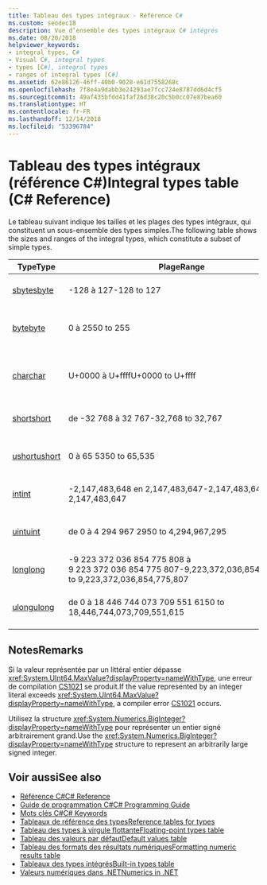 ```yaml
---
title: Tableau des types intégraux - Référence C#
ms.custom: seodec18
description: Vue d’ensemble des types intégraux C# intégrés
ms.date: 08/20/2018
helpviewer_keywords:
- integral types, C#
- Visual C#, integral types
- types [C#], integral types
- ranges of integral types [C#]
ms.assetid: 62e86126-46ff-40b0-9028-e61d7558268c
ms.openlocfilehash: 7f8e4a9dabb3e24293ae7fcc724e8787dd6d4cf5
ms.sourcegitcommit: 49af435bfdd41faf26d38c20c5b0cc07e87bea60
ms.translationtype: HT
ms.contentlocale: fr-FR
ms.lasthandoff: 12/14/2018
ms.locfileid: "53396784"
---
```

# <a name="integral-types-table-c-reference"></a><span data-ttu-id="a5089-103">Tableau des types intégraux (référence C#)</span><span class="sxs-lookup"><span data-stu-id="a5089-103">Integral types table (C# Reference)</span></span>

<span data-ttu-id="a5089-104">Le tableau suivant indique les tailles et les plages des types intégraux, qui constituent un sous-ensemble des types simples.</span><span class="sxs-lookup"><span data-stu-id="a5089-104">The following table shows the sizes and ranges of the integral types, which constitute a subset of simple types.</span></span>  
  
|<span data-ttu-id="a5089-105">Type</span><span class="sxs-lookup"><span data-stu-id="a5089-105">Type</span></span>|<span data-ttu-id="a5089-106">Plage</span><span class="sxs-lookup"><span data-stu-id="a5089-106">Range</span></span>|<span data-ttu-id="a5089-107">Size</span><span class="sxs-lookup"><span data-stu-id="a5089-107">Size</span></span>|  
|----------|-----------|----------|  
|[<span data-ttu-id="a5089-108">sbyte</span><span class="sxs-lookup"><span data-stu-id="a5089-108">sbyte</span></span>](sbyte.md)|<span data-ttu-id="a5089-109">-128 à 127</span><span class="sxs-lookup"><span data-stu-id="a5089-109">-128 to 127</span></span>|<span data-ttu-id="a5089-110">Entier 8 bits signé</span><span class="sxs-lookup"><span data-stu-id="a5089-110">Signed 8-bit integer</span></span>|  
|[<span data-ttu-id="a5089-111">byte</span><span class="sxs-lookup"><span data-stu-id="a5089-111">byte</span></span>](byte.md)|<span data-ttu-id="a5089-112">0 à 255</span><span class="sxs-lookup"><span data-stu-id="a5089-112">0 to 255</span></span>|<span data-ttu-id="a5089-113">Entier 8 bits non signé</span><span class="sxs-lookup"><span data-stu-id="a5089-113">Unsigned 8-bit integer</span></span>|  
|[<span data-ttu-id="a5089-114">char</span><span class="sxs-lookup"><span data-stu-id="a5089-114">char</span></span>](char.md)|<span data-ttu-id="a5089-115">U+0000 à U+ffff</span><span class="sxs-lookup"><span data-stu-id="a5089-115">U+0000 to U+ffff</span></span>|<span data-ttu-id="a5089-116">Caractère Unicode 16 bits</span><span class="sxs-lookup"><span data-stu-id="a5089-116">Unicode 16-bit character</span></span>|  
|[<span data-ttu-id="a5089-117">short</span><span class="sxs-lookup"><span data-stu-id="a5089-117">short</span></span>](short.md)|<span data-ttu-id="a5089-118">de -32 768 à 32 767</span><span class="sxs-lookup"><span data-stu-id="a5089-118">-32,768 to 32,767</span></span>|<span data-ttu-id="a5089-119">Entier 16 bits signé</span><span class="sxs-lookup"><span data-stu-id="a5089-119">Signed 16-bit integer</span></span>|  
|[<span data-ttu-id="a5089-120">ushort</span><span class="sxs-lookup"><span data-stu-id="a5089-120">ushort</span></span>](ushort.md)|<span data-ttu-id="a5089-121">0 à 65 535</span><span class="sxs-lookup"><span data-stu-id="a5089-121">0 to 65,535</span></span>|<span data-ttu-id="a5089-122">Entier 16 bits non signé</span><span class="sxs-lookup"><span data-stu-id="a5089-122">Unsigned 16-bit integer</span></span>|  
|[<span data-ttu-id="a5089-123">int</span><span class="sxs-lookup"><span data-stu-id="a5089-123">int</span></span>](int.md)|<span data-ttu-id="a5089-124">-2,147,483,648 en 2,147,483,647</span><span class="sxs-lookup"><span data-stu-id="a5089-124">-2,147,483,648 to 2,147,483,647</span></span>|<span data-ttu-id="a5089-125">Entier 32 bits signé</span><span class="sxs-lookup"><span data-stu-id="a5089-125">Signed 32-bit integer</span></span>|  
|[<span data-ttu-id="a5089-126">uint</span><span class="sxs-lookup"><span data-stu-id="a5089-126">uint</span></span>](uint.md)|<span data-ttu-id="a5089-127">de 0 à 4 294 967 295</span><span class="sxs-lookup"><span data-stu-id="a5089-127">0 to 4,294,967,295</span></span>|<span data-ttu-id="a5089-128">Entier 32 bits non signé</span><span class="sxs-lookup"><span data-stu-id="a5089-128">Unsigned 32-bit integer</span></span>|  
|[<span data-ttu-id="a5089-129">long</span><span class="sxs-lookup"><span data-stu-id="a5089-129">long</span></span>](long.md)|<span data-ttu-id="a5089-130">-9 223 372 036 854 775 808 à 9 223 372 036 854 775 807</span><span class="sxs-lookup"><span data-stu-id="a5089-130">-9,223,372,036,854,775,808 to 9,223,372,036,854,775,807</span></span>|<span data-ttu-id="a5089-131">Entier 64 bits signé</span><span class="sxs-lookup"><span data-stu-id="a5089-131">Signed 64-bit integer</span></span>|  
|[<span data-ttu-id="a5089-132">ulong</span><span class="sxs-lookup"><span data-stu-id="a5089-132">ulong</span></span>](ulong.md)|<span data-ttu-id="a5089-133">de 0 à 18 446 744 073 709 551 615</span><span class="sxs-lookup"><span data-stu-id="a5089-133">0 to 18,446,744,073,709,551,615</span></span>|<span data-ttu-id="a5089-134">Entier 64 bits non signé</span><span class="sxs-lookup"><span data-stu-id="a5089-134">Unsigned 64-bit integer</span></span>|  

## <a name="remarks"></a><span data-ttu-id="a5089-135">Notes</span><span class="sxs-lookup"><span data-stu-id="a5089-135">Remarks</span></span>
  
<span data-ttu-id="a5089-136">Si la valeur représentée par un littéral entier dépasse <xref:System.UInt64.MaxValue?displayProperty=nameWithType>, une erreur de compilation [CS1021](../../misc/cs1021.md) se produit.</span><span class="sxs-lookup"><span data-stu-id="a5089-136">If the value represented by an integer literal exceeds <xref:System.UInt64.MaxValue?displayProperty=nameWithType>, a compiler error [CS1021](../../misc/cs1021.md) occurs.</span></span>

<span data-ttu-id="a5089-137">Utilisez la structure <xref:System.Numerics.BigInteger?displayProperty=nameWithType> pour représenter un entier signé arbitrairement grand.</span><span class="sxs-lookup"><span data-stu-id="a5089-137">Use the <xref:System.Numerics.BigInteger?displayProperty=nameWithType> structure to represent an arbitrarily large signed integer.</span></span>
  
## <a name="see-also"></a><span data-ttu-id="a5089-138">Voir aussi</span><span class="sxs-lookup"><span data-stu-id="a5089-138">See also</span></span>

- [<span data-ttu-id="a5089-139">Référence C#</span><span class="sxs-lookup"><span data-stu-id="a5089-139">C# Reference</span></span>](../index.md)
- [<span data-ttu-id="a5089-140">Guide de programmation C#</span><span class="sxs-lookup"><span data-stu-id="a5089-140">C# Programming Guide</span></span>](../../programming-guide/index.md)
- [<span data-ttu-id="a5089-141">Mots clés C#</span><span class="sxs-lookup"><span data-stu-id="a5089-141">C# Keywords</span></span>](index.md)
- [<span data-ttu-id="a5089-142">Tableaux de référence des types</span><span class="sxs-lookup"><span data-stu-id="a5089-142">Reference tables for types</span></span>](reference-tables-for-types.md)
- [<span data-ttu-id="a5089-143">Tableau des types à virgule flottante</span><span class="sxs-lookup"><span data-stu-id="a5089-143">Floating-point types table</span></span>](floating-point-types-table.md)
- [<span data-ttu-id="a5089-144">Tableau des valeurs par défaut</span><span class="sxs-lookup"><span data-stu-id="a5089-144">Default values table</span></span>](default-values-table.md)
- [<span data-ttu-id="a5089-145">Tableau des formats des résultats numériques</span><span class="sxs-lookup"><span data-stu-id="a5089-145">Formatting numeric results table</span></span>](formatting-numeric-results-table.md)
- [<span data-ttu-id="a5089-146">Tableaux des types intégrés</span><span class="sxs-lookup"><span data-stu-id="a5089-146">Built-in types table</span></span>](built-in-types-table.md)
- [<span data-ttu-id="a5089-147">Valeurs numériques dans .NET</span><span class="sxs-lookup"><span data-stu-id="a5089-147">Numerics in .NET</span></span>](../../../standard/numerics.md)
